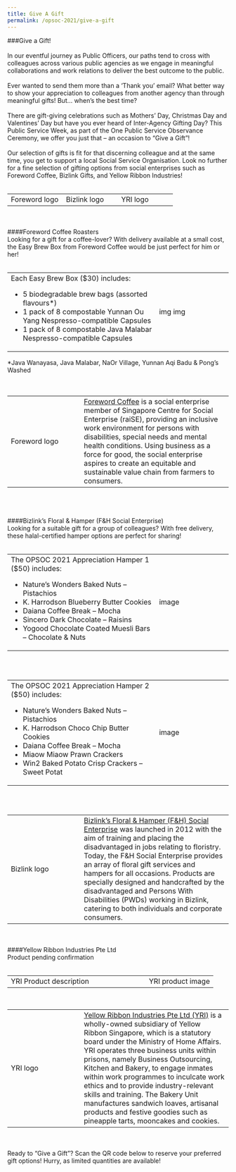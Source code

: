 ```yaml
---
title: Give A Gift
permalink: /opsoc-2021/give-a-gift
---
```

###Give a Gift!<br>
<br>
In our eventful journey as Public Officers, our paths tend to cross with colleagues across various public agencies as we engage in meaningful collaborations and work relations to deliver the best outcome to the public.<br>
<br>
Ever wanted to send them more than a ‘Thank you’ email? What better way to show your appreciation to colleagues from another agency than through meaningful gifts! But… when’s the best time?<br>
<br>
There are gift-giving celebrations such as Mothers’ Day, Christmas Day and Valentines’ Day but have you ever heard of Inter-Agency Gifting Day? This Public Service Week, as part of the One Public Service Observance Ceremony, we offer you just that – an occasion to “Give a Gift”!<br>
<br>
Our selection of gifts is fit for that discerning colleague and at the same time, you get to support a local Social Service Organisation. Look no further for a fine selection of gifting options from social enterprises such as Foreword Coffee, Bizlink Gifts, and Yellow Ribbon Industries!<br>
<br>
<table width="100%">
  <tr>
    <td width="33%">Foreword logo</td>
    <td width="33%">Bizlink logo</td>
    <td width="33%">YRI logo</td>
  </tr> 
</table>
<br>
<br>
####Foreword Coffee Roasters<br>
Looking for a gift for a coffee-lover? With delivery available at a small cost, the Easy Brew Box from Foreword Coffee would be just perfect for him or her!<br>
<br>
<table>
  <tr>
    <td width="67%">
      Each Easy Brew Box ($30) includes:<br>
      <ul>
        <li>5 biodegradable brew bags (assorted flavours*)
        <li>1 pack of 8 compostable Yunnan Ou Yang Nespresso-compatible Capsules
        <li>1 pack of 8 compostable Java Malabar Nespresso-compatible Capsules
      </ul>
    </td>
    <td width="33%">
        img
        img
    </td>
  </tr>
 </table>
*Java Wanayasa, Java Malabar, NaOr Village, Yunnan Aqi Badu & Pong’s Washed<br>
<br>
<br>
<table>
  <tr>
    <td width="33%">Foreword logo</td>
    <td width="67%"><a href="https://www.forewordcoffee.com">Foreword Coffee</a> is a social enterprise member of Singapore Centre for Social Enterprise (raiSE), providing an inclusive work environment for persons with disabilities, special needs and mental health conditions. Using business as a force for good, the social enterprise aspires to create an equitable and sustainable value chain from farmers to consumers.
    </td>
  </tr>
 </table>
<br>
<br>
<br>
####Bizlink’s Floral & Hamper (F&H Social Enterprise)<br>
Looking for a suitable gift for a group of colleagues? With free delivery, these halal-certified hamper options are perfect for sharing!<br>
<br>
<table>
  <tr>
    <td width="67%">
      The OPSOC 2021 Appreciation Hamper 1 ($50) includes:<br>
      <ul>
        <li>Nature’s Wonders Baked Nuts – Pistachios
        <li>K. Harrodson Blueberry Butter Cookies
        <li>Daiana Coffee Break – Mocha
        <li>Sincero Dark Chocolate – Raisins
        <li>Yogood Chocolate Coated Muesli Bars – Chocolate & Nuts
      </ul>
    </td>
    <td width="33%">
        image
    </td>
  </tr>
 </table>
<br>
<br>
<table>
  <tr>
    <td width="67%">
      The OPSOC 2021 Appreciation Hamper 2 ($50) includes:<br>
      <ul>
        <li>Nature’s Wonders Baked Nuts – Pistachios
        <li>K. Harrodson Choco Chip Butter Cookies
        <li>Daiana Coffee Break – Mocha
        <li>Miaow Miaow Prawn Crackers
        <li>Win2 Baked Potato Crisp Crackers – Sweet Potat
      </ul>
    </td>
    <td width="33%">
        image
    </td>
  </tr>
 </table>
<br>
<br>
<table>
  <tr>
    <td width="33%">Bizlink logo</td>
    <td width="67%"><a href="https://www.gift.org.sg">Bizlink’s Floral & Hamper (F&H) Social Enterprise</a> was launched in 2012 with     the aim of training and placing the disadvantaged in jobs relating to floristry. Today, the F&H Social Enterprise provides an         array of floral gift services and hampers for all occasions. Products are specially designed and handcrafted by the disadvantaged     and Persons With Disabilities (PWDs) working in Bizlink, catering to both individuals and corporate consumers.
    </td>
  </tr>
 </table>
<br>
<br>
####Yellow Ribbon Industries Pte Ltd<br>
Product pending confirmation<br>
<br>
<table>
  <tr>
    <td width="67%">
      YRI Product description<br>
    </td>
    <td width="33%"> YRI product image
    </td>
  </tr>
 </table>
<br>
<table>
  <tr>
    <td width="33%">YRI logo</td>
    <td width="67%"><a href="https://www.yri.com.sg">Yellow Ribbon Industries Pte Ltd (YRI)</a> is a wholly-owned subsidiary of Yellow Ribbon Singapore, which is a statutory board under the Ministry of Home Affairs. YRI operates three business units within prisons, namely Business Outsourcing, Kitchen and Bakery, to engage inmates within work programmes to inculcate work ethics and to provide industry-relevant skills and training. The Bakery Unit manufactures sandwich loaves, artisanal products and festive goodies such as pineapple tarts, mooncakes and cookies.
    </td>
  </tr>
 </table>  
<br>
<br>
Ready to “Give a Gift”? Scan the QR code below to reserve your preferred gift options! Hurry, as limited quantities are available!<br>



